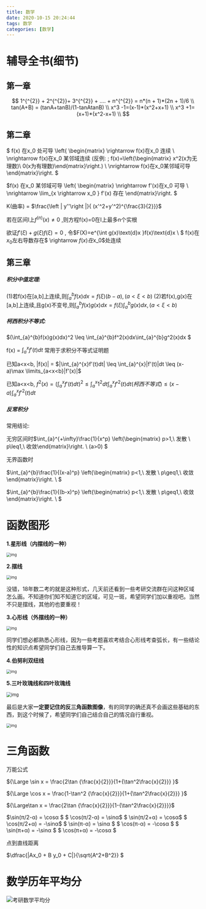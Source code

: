 ```yaml
---
title: 数学
date: 2020-10-15 20:24:44
tags: 数学
categories: [数学]
---
```


# 辅导全书(细节)

<!-- more -->	

## 第一章

$$
1^{^{2}} + 2^{^{2}}+ 3^{^{2}} + .... + n^{^{2}} = n*(n + 1)*(2n + 1)/6 \\
tan(A+B) = (tanA+tanB)/(1-tanAtanB) \\
x^3 -1=(x-1)*(x^2+x+1) \\
x^3 +1=(x+1)*(x^2-x+1) \\
$$

## 第二章

$
f(x) 在x_0 处可导 \left\{
\begin{matrix} \rightarrow f(x)在x_0 连续
\\ \nrightarrow f(x)在x_0 某邻域连续  (反例: \;
f(x)=\left\{\begin{matrix} x^2(x为无理数)\\ 0(x为有理数)\end{matrix}\right.)
\\ \nrightarrow f(x)在x_0某邻域可导
\end{matrix}\right. $

 $f(x) 在x_0 某邻域可导 \left\{
\begin{matrix} \nrightarrow f'(x)在x_0 可导
\\ \nrightarrow  \lim_{x \rightarrow x_0 } f'(x) 存在
\end{matrix}\right.  $

K(曲率) =  $\frac{\left | y''\right |}{ (x'^2+y'^2)^{\frac{3}{2}}}$ 

若在区间I上$f^{(n)}(x) \neq0$ ,则方程f(x)=0在I上最多n个实根 

欲证$f'(\xi)+g(\xi)f(\xi)=0$ , 令$F(X)=e^{\int g(x)\text{d}x }f(x)\text{d}x \\
$
f(x)在$x_0$左右导数存在$ \rightarrow $f(x)在$x_0$处连续


## 第三章

##### 积分中值定理: 

(1)若f(x)在[a,b]上连续,则$\int_{a}^{b} f(x)dx = f(\xi)(b-a),(a<\xi<b)$
(2)若f(x),g(x)在[a,b]上连续,且g(x)不变号,则$\int_{a}^{b} f(x)g(x)dx = f(\xi)\int_{a}^{b}g(x)dx,(a<\xi<b)$

##### 柯西积分不等式:

$(\int_{a}^{b}f(x)g(x)dx)^2 \leq \int_{a}^{b}f^2(x)dx\int_{a}^{b}g^2(x)dx $

f(x) = $\int_{a}^{x}f'(t)dt$ 常用于求积分不等式证明题

已知a<x<b, |f(x)| = $|\int_{a}^{x}f'(t)dt| \leq \int_{a}^{x}|f'(t)|dt \leq (x-a)\max \limits_{a<x<b}|f'(x)|$ 

已知a<x<b,  $f^2(x) =(\int_{a}^{x}f'(t)dt)^2 \leq \int_{a}^{x}1^2dt\int_{a}^{x}f'^2(t)dt(柯西不等式) \leq(x-a)\int_{a}^{x}f'^2(t)dt$

##### 反常积分

常用结论:

无穷区间时$\int_{a}^{+\infty}\frac{1}{x^p} \left\{\begin{matrix} p>1,\ 发散 \\ p\leq1,\ 收敛\end{matrix}\right. \ (a>0) $

无界函数时

$\int_{a}^{b}\frac{1}{(x-a)^p} \left\{\begin{matrix} p<1,\ 发散 \\ p\geq1,\ 收敛\end{matrix}\right. \  $

$\int_{a}^{b}\frac{1}{(b-x)^p} \left\{\begin{matrix} p<1,\ 发散 \\ p\geq1,\ 收敛\end{matrix}\right. \  $






# 函数图形

**1.星形线（内摆线的一种）**

<img src="https://ss2.baidu.com/6ONYsjip0QIZ8tyhnq/it/u=4165618772,3869514357&fm=173&app=49&f=JPEG?w=640&h=525&s=A51AA27F8152D26C4CD4F14A0100E0F1" alt="img" style="zoom: 67%;" />



**2.摆线**

<img src="https://ss1.baidu.com/6ONXsjip0QIZ8tyhnq/it/u=2732963476,711421801&fm=173&app=49&f=JPEG?w=640&h=358&s=A11AA27D11D2CC6F4A1D50420100E0B0" alt="img" style="zoom:67%;" />



没错，18年数二考的就是这种形式，几天前还看到一些考研交流群在问这种区域怎么画。不知道你们知不知道它的区域，可见一斑，希望同学们加以重视吧。当然不只是摆线，其他的也要重视！

**3.心形线（外摆线的一种）**

<img src="https://ss2.baidu.com/6ONYsjip0QIZ8tyhnq/it/u=3303439043,396328845&fm=173&app=49&f=JPEG?w=640&h=590&s=A51AA27DD137C46D4A9D714A0100E0B1" alt="img" style="zoom:67%;" />



同学们想必都熟悉心形线，因为一些考题喜欢考结合心形线考查弧长，有一些结论性的知识点希望同学们自己去推导算一下。

**4.伯努利双纽线**

<img src="https://ss1.baidu.com/6ONXsjip0QIZ8tyhnq/it/u=2003585629,1404761793&fm=173&app=49&f=JPEG?w=640&h=319&s=8D0A727D89836D741AB5C04A0100E0B1" alt="img" style="zoom:67%;" />



**5.三叶玫瑰线和四叶玫瑰线**

<img src="https://ss0.baidu.com/6ONWsjip0QIZ8tyhnq/it/u=3602015442,29730131&fm=173&app=49&f=JPEG?w=640&h=316&s=A512227589C741744EBDC0CA0100E0B1" alt="img" style="zoom:80%;" />



最后是大家**一定要记住的反三角函数图像**，有的同学的确还真不会画这些基础的东西，到这个时候了，希望同学们自己结合自己的情况自行重视。

<img src="https://ss0.baidu.com/6ONWsjip0QIZ8tyhnq/it/u=205527696,3344295769&fm=173&app=49&f=JPEG?w=640&h=561&s=AD38E25D89065F6E4AF5645A0100C0B2" alt="img" style="zoom:67%;" />

# 三角函数 

万能公式

${\Large \sin x =  \frac{2\tan {\frac{x}{2}}}{1+{\tan^2\frac{x}{2}}} }$

${\Large \cos x =  \frac{1-\tan^2 {\frac{x}{2}}}{1+{\tan^2\frac{x}{2}}} }$

${\Large\tan x =  \frac{2\tan {\frac{x}{2}}}{1-{\tan^2\frac{x}{2}}}}$

$\sin(π/2-α) = \cosα  $
 $ \cos(π/2-α) = \sinα$
 $ \sin(π/2+α) = \cosα$
 $ \cos(π/2+α) = -\sinα$
 $ \sin(π-α) = \sinα $
 $ \cos(π-α) = -\cosα $
 $ \sin(π+α) = -\sinα $
 $ \cos(π+α) = -\cosα $

点到直线距离

$\dfrac{|Ax_0 + B y_0 + C|}{\sqrt{A^2+B^2}}  $

# 数学历年平均分

![考研数学平均分](http://pic.kiass.top/notes/考研数学平均分.webp)